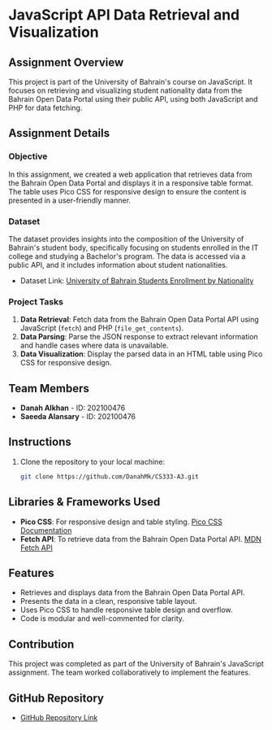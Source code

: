# JavaScript API Data Retrieval and Visualization

## Assignment Overview
This project is part of the University of Bahrain's course on JavaScript. It focuses on retrieving and visualizing student nationality data from the Bahrain Open Data Portal using their public API, using both JavaScript and PHP for data fetching.

## Assignment Details

### Objective
In this assignment, we created a web application that retrieves data from the Bahrain Open Data Portal and displays it in a responsive table format. The table uses Pico CSS for responsive design to ensure the content is presented in a user-friendly manner.

### Dataset
The dataset provides insights into the composition of the University of Bahrain's student body, specifically focusing on students enrolled in the IT college and studying a Bachelor's program. The data is accessed via a public API, and it includes information about student nationalities.

- Dataset Link: [University of Bahrain Students Enrollment by Nationality](https://data.gov.bh/explore/dataset/01-statistics-of-students-nationalities_updated)

### Project Tasks
1. **Data Retrieval**: Fetch data from the Bahrain Open Data Portal API using JavaScript (`fetch`) and PHP (`file_get_contents`).
2. **Data Parsing**: Parse the JSON response to extract relevant information and handle cases where data is unavailable.
3. **Data Visualization**: Display the parsed data in an HTML table using Pico CSS for responsive design.

## Team Members
- **Danah Alkhan** - ID: 202100476
- **Saeeda Alansary** - ID: 202100476

## Instructions
1. Clone the repository to your local machine:
   ```bash
   git clone https://github.com/DanahMk/CS333-A3.git


## Libraries & Frameworks Used
- **Pico CSS**: For responsive design and table styling. [Pico CSS Documentation](https://picocss.com/)
- **Fetch API**: To retrieve data from the Bahrain Open Data Portal API. [MDN Fetch API](https://developer.mozilla.org/en-US/docs/Web/API/Fetch_API)

## Features
- Retrieves and displays data from the Bahrain Open Data Portal API.
- Presents the data in a clean, responsive table layout.
- Uses Pico CSS to handle responsive table design and overflow.
- Code is modular and well-commented for clarity.


## Contribution
This project was completed as part of the University of Bahrain's JavaScript assignment. The team worked collaboratively to implement the features.


## GitHub Repository
- [GitHub Repository Link](https://github.com/DanahMk/CS333-A3.git)
